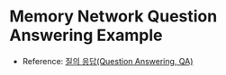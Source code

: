 # Memory Network Question Answering Example
- Reference: [질의 응답(Question Answering, QA)](https://wikidocs.net/82475)


